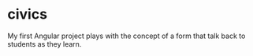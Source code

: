 # civics
My first Angular project plays with the concept of a form that talk back to students as they learn.
